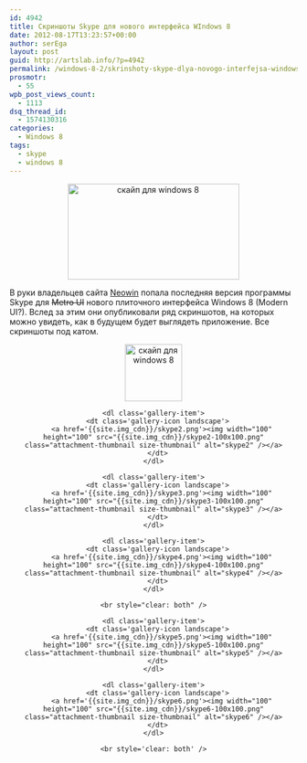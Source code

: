 ```yaml
---
id: 4942
title: Скриншоты Skype для нового интерфейса WIndows 8
date: 2012-08-17T13:23:57+00:00
author: serEga
layout: post
guid: http://artslab.info/?p=4942
permalink: /windows-8-2/skrinshoty-skype-dlya-novogo-interfejsa-windows-8/
prosmotr:
  - 55
wpb_post_views_count:
  - 1113
dsq_thread_id:
  - 1574130316
categories:
  - Windows 8
tags:
  - skype
  - windows 8
---
```

<center>
  <a href="{{site.img_cdn}}/skype1.png"><img src="{{site.img_cdn}}/skype1-300x168.png" alt="скайп для windows 8" title="skype1" width="300" height="168" class="aligncenter size-medium wp-image-4945" srcset="{{site.img_cdn}}/skype1-300x168.png 300w, {{site.img_cdn}}/skype1.png 1024w" sizes="(max-width: 300px) 100vw, 300px" /></a>
</center>

В руки владельцев сайта [Neowin](http://www.neowin.net/news/skype-for-metro-leaks-we-go-hands-on) попала последняя версия программы Skype для <del datetime="2012-08-17T10:00:21+00:00">Metro UI</del> нового плиточного интерфейса Windows 8 (Modern UI?). Вслед за этим они опубликовали ряд скриншотов, на которых можно увидеть, как в будущем будет выглядеть приложение. Все скриншоты под катом.

<!--more-->





<center>
  <div id='gallery-10' class='gallery galleryid-4942 gallery-columns-4 gallery-size-thumbnail'>
    <dl class='gallery-item'>
      <dt class='gallery-icon landscape'>
        <a href='{{site.img_cdn}}/skype1.png'><img width="100" height="100" src="{{site.img_cdn}}/skype1-100x100.png" class="attachment-thumbnail size-thumbnail" alt="скайп для windows 8" srcset="{{site.img_cdn}}/skype1-100x100.png 100w, {{site.img_cdn}}/skype1-150x150.png 150w" sizes="(max-width: 100px) 100vw, 100px" /></a>
      </dt>
    </dl>

    <dl class='gallery-item'>
      <dt class='gallery-icon landscape'>
        <a href='{{site.img_cdn}}/skype2.png'><img width="100" height="100" src="{{site.img_cdn}}/skype2-100x100.png" class="attachment-thumbnail size-thumbnail" alt="skype2" /></a>
      </dt>
    </dl>

    <dl class='gallery-item'>
      <dt class='gallery-icon landscape'>
        <a href='{{site.img_cdn}}/skype3.png'><img width="100" height="100" src="{{site.img_cdn}}/skype3-100x100.png" class="attachment-thumbnail size-thumbnail" alt="skype3" /></a>
      </dt>
    </dl>

    <dl class='gallery-item'>
      <dt class='gallery-icon landscape'>
        <a href='{{site.img_cdn}}/skype4.png'><img width="100" height="100" src="{{site.img_cdn}}/skype4-100x100.png" class="attachment-thumbnail size-thumbnail" alt="skype4" /></a>
      </dt>
    </dl>

    <br style="clear: both" />

    <dl class='gallery-item'>
      <dt class='gallery-icon landscape'>
        <a href='{{site.img_cdn}}/skype5.png'><img width="100" height="100" src="{{site.img_cdn}}/skype5-100x100.png" class="attachment-thumbnail size-thumbnail" alt="skype5" /></a>
      </dt>
    </dl>

    <dl class='gallery-item'>
      <dt class='gallery-icon landscape'>
        <a href='{{site.img_cdn}}/skype6.png'><img width="100" height="100" src="{{site.img_cdn}}/skype6-100x100.png" class="attachment-thumbnail size-thumbnail" alt="skype6" /></a>
      </dt>
    </dl>

    <br style='clear: both' />
  </div>
</center>